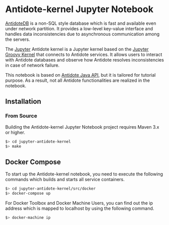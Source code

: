 # Antidote-kernel Jupyter Notebook

[AntidoteDB](http://syncfree.github.io/antidote) is a non-SQL style database which is fast and available even under network partition. It provides a low-level key-value interface and handles data inconsistencies due to asynchronous communication among the servers.

The [Jupyter](https://jupyter.org) Antidote kernel is a Jupyter kernel based on the [Jupyter Groovy Kernel](https://github.com/lappsgrid-incubator/jupyter-groovy-kernel) that connects to Antidote services. It allows users to interact with Antidote databases and observe how Antidote resolves inconsistencies in case of network failure.

This notebook is based on [Antidote Java API](https://www.javadoc.io/doc/eu.antidotedb/antidote-java-client/0.1.0), but it is tailored for tutorial purpose. As a result, not all Antidote functionalities are realized in the notebook.

## Installation

### From Source

Building the Antidote-kernel Jupyter Notebook project requires Maven 3.x or higher.

```bash
$> cd jupyter-antidote-kernel
$> make
```

## Docker Compose

To start up the Antidote-kernel notebook, you need to execute the following commands which builds and starts all service containers.

```bash
$> cd jupyter-antidote-kernel/src/docker
$> docker-compose up
```

For Docker Toolbox and Docker Machine Users, you can find out the ip address which is mapped to localhost by using the following command.

```bash
$> docker-machine ip
```
